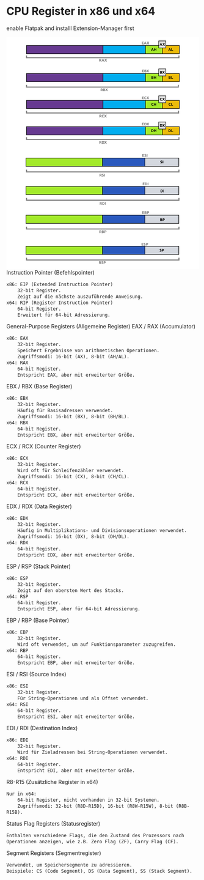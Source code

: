 # CPU Register in x86 und x64

enable Flatpak and installl Extension-Manager first

<a href="">
    <img src="img/b3d7e425dae623de1ce2d57b25e4e809.png" alt="Packaging status" align="right">
</a>

Instruction Pointer (Befehlspointer)

    x86: EIP (Extended Instruction Pointer)
        32-bit Register.
        Zeigt auf die nächste auszuführende Anweisung.
    x64: RIP (Register Instruction Pointer)
        64-bit Register.
        Erweitert für 64-bit Adressierung.

General-Purpose Registers (Allgemeine Register)
EAX / RAX (Accumulator)

    x86: EAX
        32-bit Register.
        Speichert Ergebnisse von arithmetischen Operationen.
        Zugriffsmodi: 16-bit (AX), 8-bit (AH/AL).
    x64: RAX
        64-bit Register.
        Entspricht EAX, aber mit erweiterter Größe.

EBX / RBX (Base Register)

    x86: EBX
        32-bit Register.
        Häufig für Basisadressen verwendet.
        Zugriffsmodi: 16-bit (BX), 8-bit (BH/BL).
    x64: RBX
        64-bit Register.
        Entspricht EBX, aber mit erweiterter Größe.

ECX / RCX (Counter Register)

    x86: ECX
        32-bit Register.
        Wird oft für Schleifenzähler verwendet.
        Zugriffsmodi: 16-bit (CX), 8-bit (CH/CL).
    x64: RCX
        64-bit Register.
        Entspricht ECX, aber mit erweiterter Größe.

EDX / RDX (Data Register)

    x86: EDX
        32-bit Register.
        Häufig in Multiplikations- und Divisionsoperationen verwendet.
        Zugriffsmodi: 16-bit (DX), 8-bit (DH/DL).
    x64: RDX
        64-bit Register.
        Entspricht EDX, aber mit erweiterter Größe.

ESP / RSP (Stack Pointer)

    x86: ESP
        32-bit Register.
        Zeigt auf den obersten Wert des Stacks.
    x64: RSP
        64-bit Register.
        Entspricht ESP, aber für 64-bit Adressierung.

EBP / RBP (Base Pointer)

    x86: EBP
        32-bit Register.
        Wird oft verwendet, um auf Funktionsparameter zuzugreifen.
    x64: RBP
        64-bit Register.
        Entspricht EBP, aber mit erweiterter Größe.

ESI / RSI (Source Index)

    x86: ESI
        32-bit Register.
        Für String-Operationen und als Offset verwendet.
    x64: RSI
        64-bit Register.
        Entspricht ESI, aber mit erweiterter Größe.

EDI / RDI (Destination Index)

    x86: EDI
        32-bit Register.
        Wird für Zieladressen bei String-Operationen verwendet.
    x64: RDI
        64-bit Register.
        Entspricht EDI, aber mit erweiterter Größe.

R8-R15 (Zusätzliche Register in x64)

    Nur in x64:
        64-bit Register, nicht vorhanden in 32-bit Systemen.
        Zugriffsmodi: 32-bit (R8D-R15D), 16-bit (R8W-R15W), 8-bit (R8B-R15B).

Status Flag Registers (Statusregister)

    Enthalten verschiedene Flags, die den Zustand des Prozessors nach Operationen anzeigen, wie z.B. Zero Flag (ZF), Carry Flag (CF).

Segment Registers (Segmentregister)

    Verwendet, um Speichersegmente zu adressieren.
    Beispiele: CS (Code Segment), DS (Data Segment), SS (Stack Segment).